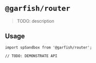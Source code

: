 # `@garfish/router`

> TODO: description

## Usage

```
import spSandbox from '@garfish/router';

// TODO: DEMONSTRATE API
```
